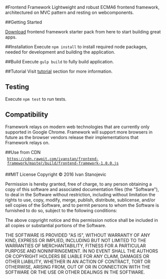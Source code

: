 #Frontend Framework
Lightweight and robust ECMA6 frontend framework, architectured on MVC pattern and resting on webcomponents.

##Getting Started

[Download](https://github.com/ivanstan/framework-starterpack/archive/master.zip) frontend framework starter pack from here to start
building great apps.

##Installation
Execute ```npm install``` to install required node packages, needed for development and building the application.

##Build
Execute ```gulp build``` to fully build application.

##Tutorial
Visit [tutorial](http://dev.byteout.com/ivanstan/frontend-framework/#example/tutorial) section for more information.

## Testing
Execute ```npm test``` to run tests.

## Compatibility
Framework relays on modern web technologies that are currently only supported in Google Chrome.
Framework will support more browsers in future as the browser vendors release their implementations
that Framework relays on.

##Use from CDN
<code class="url" style="width: 100%; padding: 0.5em; display: table;">
  https://cdn.rawgit.com/ivanstan/frontend-framework/master/build/frontend-framework-1.0.0.js
</code>

##MIT License
Copyright © 2016 Ivan Stanojevic

Permission is hereby granted, free of charge, to any person obtaining a copy
of this software and associated documentation files (the "Software"), to deal
in the Software without restriction, including without limitation the rights
to use, copy, modify, merge, publish, distribute, sublicense, and/or sell
copies of the Software, and to permit persons to whom the Software is
furnished to do so, subject to the following conditions:

The above copyright notice and this permission notice shall be included in all
copies or substantial portions of the Software.

THE SOFTWARE IS PROVIDED "AS IS", WITHOUT WARRANTY OF ANY KIND, EXPRESS OR
IMPLIED, INCLUDING BUT NOT LIMITED TO THE WARRANTIES OF MERCHANTABILITY,
FITNESS FOR A PARTICULAR PURPOSE AND NONINFRINGEMENT. IN NO EVENT SHALL THE
AUTHORS OR COPYRIGHT HOLDERS BE LIABLE FOR ANY CLAIM, DAMAGES OR OTHER
LIABILITY, WHETHER IN AN ACTION OF CONTRACT, TORT OR OTHERWISE, ARISING FROM,
OUT OF OR IN CONNECTION WITH THE SOFTWARE OR THE USE OR OTHER DEALINGS IN THE
SOFTWARE.
